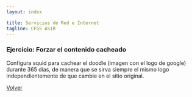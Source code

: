 ```yaml
---
layout: index

title: Servicios de Red e Internet
tagline: CFGS ASIR
---
```

### Ejercicio: Forzar el contenido cacheado


Configura squid para cachear el doodle (imagen con el logo de google) durante 365 días, de manera que se sirva siempre el mismo logo independientemente de que cambie en el sitio original.

[Volver](index)
